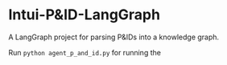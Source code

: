 # Intui-P&ID-LangGraph

A LangGraph project for parsing P&IDs into a knowledge graph.


Run ` python agent_p_and_id.py ` for running the 

